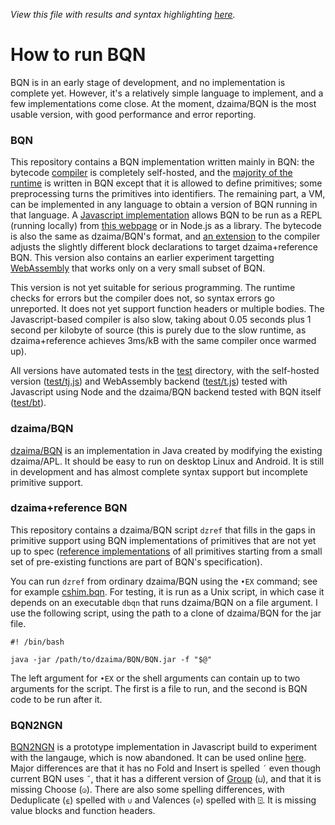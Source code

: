 *View this file with results and syntax highlighting [here](https://mlochbaum.github.io/BQN/running.html).*

# How to run BQN

BQN is in an early stage of development, and no implementation is complete yet. However, it's a relatively simple language to implement, and a few implementations come close. At the moment, dzaima/BQN is the most usable version, with good performance and error reporting.

### BQN

This repository contains a BQN implementation written mainly in BQN: the bytecode [compiler](src/c.bqn) is completely self-hosted, and the [majority of the runtime](src/r.bqn) is written in BQN except that it is allowed to define primitives; some preprocessing turns the primitives into identifiers. The remaining part, a VM, can be implemented in any language to obtain a version of BQN running in that language. A [Javascript implementation](docs/bqn.js) allows BQN to be run as a REPL (running locally) from [this webpage](https://mlochbaum.github.io/BQN/try.html) or in Node.js as a library. The bytecode is also the same as dzaima/BQN's format, and [an extension](dc.bqn) to the compiler adjusts the slightly different block declarations to target dzaima+reference BQN. This version also contains an earlier experiment targetting [WebAssembly](https://en.wikipedia.org/wiki/WebAssembly) that works only on a very small subset of BQN.

This version is not yet suitable for serious programming. The runtime checks for errors but the compiler does not, so syntax errors go unreported. It does not yet support function headers or multiple bodies. The Javascript-based compiler is also slow, taking about 0.05 seconds plus 1 second per kilobyte of source (this is purely due to the slow runtime, as dzaima+reference achieves 3ms/kB with the same compiler once warmed up).

All versions have automated tests in the [test](test/) directory, with the self-hosted version ([test/tj.js](test/tj.js)) and WebAssembly backend  ([test/t.js](test/t.js)) tested with Javascript using Node and the dzaima/BQN backend tested with BQN itself ([test/bt](test/bt)).

### dzaima/BQN

[dzaima/BQN](https://github.com/dzaima/BQN/) is an implementation in Java created by modifying the existing dzaima/APL. It should be easy to run on desktop Linux and Android. It is still in development and has almost complete syntax support but incomplete primitive support.

### dzaima+reference BQN

This repository contains a dzaima/BQN script `dzref` that fills in the gaps in primitive support using BQN implementations of primitives that are not yet up to spec ([reference implementations](spec/reference.bqn) of all primitives starting from a small set of pre-existing functions are part of BQN's specification).

You can run `dzref` from ordinary dzaima/BQN using the `•EX` command; see for example [cshim.bqn](cshim.bqn). For testing, it is run as a Unix script, in which case it depends on an executable `dbqn` that runs dzaima/BQN on a file argument. I use the following script, using the path to a clone of dzaima/BQN for the jar file.

    #! /bin/bash
    
    java -jar /path/to/dzaima/BQN/BQN.jar -f "$@"

The left argument for `•EX` or the shell arguments can contain up to two arguments for the script. The first is a file to run, and the second is BQN code to be run after it.

### BQN2NGN

[BQN2NGN](https://github.com/mlochbaum/BQN2NGN) is a prototype implementation in Javascript build to experiment with the langauge, which is now abandoned. It can be used online [here](https://mlochbaum.github.io/BQN2NGN/web/index.html). Major differences are that it has no Fold and Insert is spelled `´` even though current BQN uses `˝`, that it has a different version of [Group](doc/group.md) (`⊔`), and that it is missing Choose (`◶`). There are also some spelling differences, with Deduplicate (`⍷`) spelled with `∪` and Valences (`⊘`) spelled with `⍠`. It is missing value blocks and function headers.

